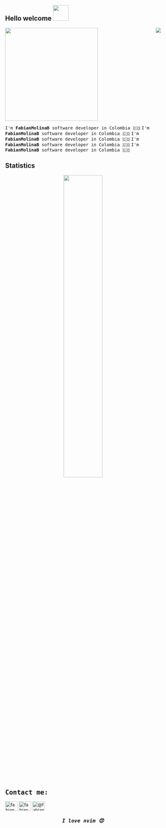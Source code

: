 <h2>Hello welcome    <img src="https://media.giphy.com/media/4PVeey0T30PAiBYq9n/giphy.gif" width="50"></h2>
<img src="https://tenor.com/ba0sA.gif" width="300"><img src="https://intro.rustbridge.com/img/ferris.gif" align="right"></img>

<samp align="left" > I'm <b>FabianMolinaB</b> software developer in Colombia 🇨🇴</samp>
<samp align="left" > I'm <b>FabianMolinaB</b> software developer in Colombia 🇨🇴</samp>
<samp align="left" > I'm <b>FabianMolinaB</b> software developer in Colombia 🇨🇴</samp>
<samp align="left" > I'm <b>FabianMolinaB</b> software developer in Colombia 🇨🇴</samp>
<samp align="left" > I'm <b>FabianMolinaB</b> software developer in Colombia 🇨🇴</samp>
<h2> Statistics</h2>
<p align="center">
  <img height="50%" width="auto" src ="https://github-readme-stats.vercel.app/api/top-langs/?username=fabianmolinab&layout=compact&hide_border=true&theme=darcula&bg_color=00000000&langs_count=6&hide=jupyter%20notebook,tex,css,php&exclude_repo=Pacman-AI">
</p>  
<h2 align="left"><samp>Contact me:</samp> </h2>
<p align="left">
<a href="https://twitter.com/fabianmolinab" target="blank"><img align="center" src="https://raw.githubusercontent.com/rahuldkjain/github-profile-readme-generator/master/src/images/icons/Social/twitter.svg" alt="fabianmolinab" height="30" width="40" /></a>
<a href="https://linkedin.com/in/fabianmolinab" target="blank"><img align="center" src="https://raw.githubusercontent.com/rahuldkjain/github-profile-readme-generator/master/src/images/icons/Social/linked-in-alt.svg" alt="fabianmolinab" height="30" width="40" /></a>
<a href="https://medium.com/@fabianmolinab" target="blank"><img align="center" src="https://raw.githubusercontent.com/rahuldkjain/github-profile-readme-generator/master/src/images/icons/Social/medium.svg" alt="@fabianmolinab" height="30" width="40" /></a>
</p>

<h3 align="center"><samp><i>I love nvim 😍</i></samp></h3>

